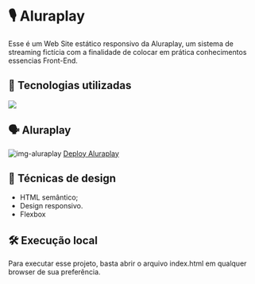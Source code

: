 # 🎙️ Aluraplay
Esse é um Web Site estático responsivo da Aluraplay, um sistema de streaming fictícia com a finalidade de colocar em prática conhecimentos essencias Front-End.

## 🚀 Tecnologias utilizadas
<div align="left">
    <a href="https://skillicons.dev">
        <img src="https://skillicons.dev/icons?i=html,css"/>
    </a>
</div>

## 🗣️ Aluraplay
![img-aluraplay](https://github.com/user-attachments/assets/a991f1bc-35c8-424b-8f25-781ddc01bc1e)
[Deploy Aluraplay](https://arthurscarpin.github.io/aluraplay/)

## 🔎 Técnicas de design
- HTML semântico;
- Design responsivo.
- Flexbox

## 🛠️ Execução local
Para executar esse projeto, basta abrir o arquivo index.html em qualquer browser de sua preferência.
